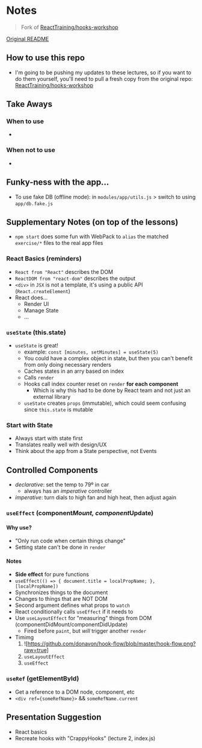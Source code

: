 # Notes

> Fork of [ReactTraining/hooks-workshop](https://github.com/ReactTraining/hooks-workshop)

[Original README](./README.md)

## How to use this repo

- I'm going to be pushing my updates to these lectures, so if you want to do them yourself, you'll need to pull a fresh copy from the original repo: [ReactTraining/hooks-workshop](https://github.com/ReactTraining/hooks-workshop)


## Take Aways

### When to use

- 

### When not to use

- 


## Funky-ness with the app...

- To use fake DB (offline mode): in `modules/app/utils.js` > switch to using `app/db.fake.js`


## Supplementary Notes (on top of the lessons)

- `npm start` does some fun with WebPack to `alias` the matched `exercise/*` files to the real app files

### React Basics (reminders)

- `React from "React"` describes the DOM
- `ReactDOM from "react-dom"` describes the output
- `<div>` in `JSX` is not a template, it's using a public API (`React.createElement`)
- React does...
  - Render UI
  - Manage State
  - ...

### `useState` (this.state)

- `useState` is great!
  - example: `const [minutes, setMinutes] = useState(5)`
  - You could have a complex object in state, but then you can't benefit from only doing necessary renders
  - Caches states in an arry based on index
  - Calls `render`
  - Hooks call index counter reset on `render` **for each component**
    - Which is why this had to be done by React team and not just an external library
  - `useState` creates `props` (immutable), which could seem confusing since `this.state` is mutable

### Start with State

- Always start with state first
- Translates really well with design/UX
- Think about the app from a State perspective, not Events

## Controlled Components

- _declarative_: set the temp to 79º in car
  - always has an _imperative_ controller
- _imperative_: turn dials to high fan and high heat, then adjust again

### `useEffect` (component*Mount, component*Update)

#### Why use?
- "Only run code when certain things change"
- Setting state can't be done in `render`

#### Notes
- **Side effect** for pure functions
- `useEffect(() => { document.title = localPropName; }, [localPropName])`
- Synchronizes things to the document
- Changes to things that are NOT DOM
- Second argument defines what props to `watch`
- React conditionally calls `useEffect` if it needs to
- Use `useLayoutEffect` for "measuring" things from DOM (componentDidMount/componentDidUpdate)
  - Fired before `paint`, but _will_ trigger another `render`
- Timimg
  1. ![https://github.com/donavon/hook-flow/blob/master/hook-flow.png?raw=true]
  1. `useLayoutEffect`
  1. `useEffect`

### `useRef` (getElementById)

- Get a reference to a DOM node, component, etc
- `<div ref={someRefName}>` && `someRefName.current`

## Presentation Suggestion

- React basics
- Recreate hooks with "CrappyHooks" (lecture 2, index.js)